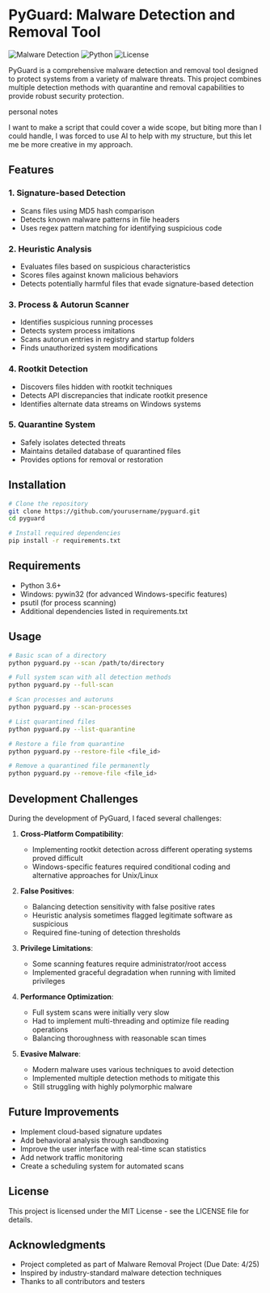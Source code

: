 # PyGuard: Malware Detection and Removal Tool

![Malware Detection](https://img.shields.io/badge/Security-Malware%20Detection-brightgreen)
![Python](https://img.shields.io/badge/Language-Python-blue)
![License](https://img.shields.io/badge/License-MIT-yellow)

PyGuard is a comprehensive malware detection and removal tool designed to protect systems from a variety of malware threats. This project combines multiple detection methods with quarantine and removal capabilities to provide robust security protection.

personal notes 

I want to make a script that could cover a wide scope, but biting more than I could handle, I was forced to use AI to help with my structure, but this let me be more creative in my approach. 

## Features

### 1. Signature-based Detection
- Scans files using MD5 hash comparison
- Detects known malware patterns in file headers
- Uses regex pattern matching for identifying suspicious code

### 2. Heuristic Analysis
- Evaluates files based on suspicious characteristics
- Scores files against known malicious behaviors
- Detects potentially harmful files that evade signature-based detection

### 3. Process & Autorun Scanner
- Identifies suspicious running processes
- Detects system process imitations
- Scans autorun entries in registry and startup folders
- Finds unauthorized system modifications

### 4. Rootkit Detection
- Discovers files hidden with rootkit techniques
- Detects API discrepancies that indicate rootkit presence
- Identifies alternate data streams on Windows systems

### 5. Quarantine System
- Safely isolates detected threats
- Maintains detailed database of quarantined files
- Provides options for removal or restoration

## Installation

```bash
# Clone the repository
git clone https://github.com/yourusername/pyguard.git
cd pyguard

# Install required dependencies
pip install -r requirements.txt
```

## Requirements

- Python 3.6+
- Windows: pywin32 (for advanced Windows-specific features)
- psutil (for process scanning)
- Additional dependencies listed in requirements.txt

## Usage

```bash
# Basic scan of a directory
python pyguard.py --scan /path/to/directory

# Full system scan with all detection methods
python pyguard.py --full-scan

# Scan processes and autoruns
python pyguard.py --scan-processes

# List quarantined files
python pyguard.py --list-quarantine

# Restore a file from quarantine
python pyguard.py --restore-file <file_id>

# Remove a quarantined file permanently
python pyguard.py --remove-file <file_id>
```

## Development Challenges

During the development of PyGuard, I faced several challenges:

1. **Cross-Platform Compatibility**: 
   - Implementing rootkit detection across different operating systems proved difficult
   - Windows-specific features required conditional coding and alternative approaches for Unix/Linux

2. **False Positives**:
   - Balancing detection sensitivity with false positive rates
   - Heuristic analysis sometimes flagged legitimate software as suspicious
   - Required fine-tuning of detection thresholds

3. **Privilege Limitations**:
   - Some scanning features require administrator/root access
   - Implemented graceful degradation when running with limited privileges

4. **Performance Optimization**:
   - Full system scans were initially very slow
   - Had to implement multi-threading and optimize file reading operations
   - Balancing thoroughness with reasonable scan times

5. **Evasive Malware**:
   - Modern malware uses various techniques to avoid detection
   - Implemented multiple detection methods to mitigate this
   - Still struggling with highly polymorphic malware

## Future Improvements

- Implement cloud-based signature updates
- Add behavioral analysis through sandboxing
- Improve the user interface with real-time scan statistics
- Add network traffic monitoring
- Create a scheduling system for automated scans

## License

This project is licensed under the MIT License - see the LICENSE file for details.

## Acknowledgments

- Project completed as part of Malware Removal Project (Due Date: 4/25)
- Inspired by industry-standard malware detection techniques
- Thanks to all contributors and testers
